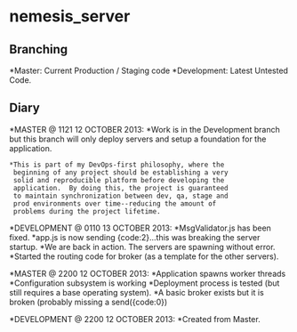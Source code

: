 nemesis_server
==============

Branching
--------------------------------------------------------------------------------------
*Master: Current Production / Staging code
*Development: Latest Untested Code.

Diary
--------------------------------------------------------------------------------------

*MASTER @ 1121 12 OCTOBER 2013:
	*Work is in the Development branch but this branch will
	 only deploy servers and setup a foundation for the 
	 application.

  	*This is part of my DevOps-first philosophy, where the 
  	 beginning of any project should be establishing a very
  	 solid and reproducible platform before developing the 
  	 application.  By doing this, the project is guaranteed
  	 to maintain synchronization between dev, qa, stage and
  	 prod environments over time--reducing the amount of 
  	 problems during the project lifetime.

*DEVELOPMENT @ 0110 13 OCTOBER 2013:
	*MsgValidator.js has been fixed.
	*app.js is now sending {code:2}...this was breaking the server startup.
	*We are back in action.  The servers are spawning without error.
	*Started the routing code for broker (as a template for the other servers).

*MASTER @ 2200 12 OCTOBER 2013:
	*Application spawns worker threads
	*Configuration subsystem is working
	*Deployment process is tested (but still requires a base operating system).
	*A basic broker exists but it is broken (probably missing a send({code:0})
	
*DEVELOPMENT @ 2200 12 OCTOBER 2013:
	*Created from Master.



